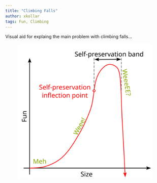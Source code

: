 ```yaml
---
title: "Climbing Falls"
author: xkollar
tags: Fun, Climbing
---
```


Visual aid for explaing the main problem with climbing falls…

<figure>
<img src="/images/climbing-fall.svg" />
</figure>
